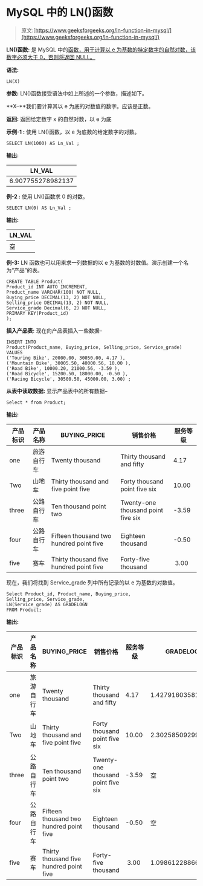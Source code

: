 # MySQL 中的 LN()函数

> 原文:[https://www.geeksforgeeks.org/ln-function-in-mysql/](https://www.geeksforgeeks.org/ln-function-in-mysql/)

**LN()函数:**
是 MySQL 中的[函数，用于计算以 e 为基数的特定数字的自然对数，该数字必须大于 0，否则将返回 NULL。](https://www.geeksforgeeks.org/sql-functions-aggregate-scalar-functions/)

**语法:**

```
LN(X)
```

**参数:**
LN()函数接受语法中如上所述的一个参数，描述如下。

**X–**我们要计算其以 e 为底的对数值的数字。应该是正数。

**返回:**
返回给定数字 x 的自然对数，以 e 为底

**示例-1 :**
使用 LN()函数，以 e 为底数的给定数字的对数。

```
SELECT LN(1000) AS Ln_Val ;

```

**输出:**

| LN_VAL |
| --- |
| 6.907755278982137 |

**例-2 :**
使用 LN()函数求 0 的对数。

```
SELECT LN(0) AS Ln_Val ;

```

**输出:**

| LN_VAL |
| --- |
| 空 |

**例-3:**
LN 函数也可以用来求一列数据的以 e 为基数的对数值。演示创建一个名为“产品”的表。

```
CREATE TABLE Product(
Product_id INT AUTO_INCREMENT,  
Product_name VARCHAR(100) NOT NULL,
Buying_price DECIMAL(13, 2) NOT NULL,
Selling_price DECIMAL(13, 2) NOT NULL,
Service_grade Decimal(6, 2) NOT NULL,
PRIMARY KEY(Product_id)
);

```

**插入产品表:**
现在向产品表插入一些数据–

```
INSERT INTO  
Product(Product_name, Buying_price, Selling_price, Service_grade)
VALUES
('Touring Bike', 20000.00, 30050.00, 4.17 ),
('Mountain Bike', 30005.50, 40000.56, 10.00 ),
('Road Bike', 10000.20, 21000.56, -3.59 ),
('Road Bicycle', 15200.50, 18000.00, -0.50 ),
('Racing Bicycle', 30500.50, 45000.00, 3.00) ;

```

**从表中读取数据:**
显示产品表中的所有数据–

```
Select * from Product;

```

**输出:**

| 产品标识 | 产品名称 | BUYING_PRICE | 销售价格 | 服务等级 |
| --- | --- | --- | --- | --- |
| one | 旅游自行车 | Twenty thousand | Thirty thousand and fifty | 4.17  |
| Two | 山地车 | Thirty thousand and five point five | Forty thousand point five six | 10.00  |
| three | 公路自行车 | Ten thousand point two | Twenty-one thousand point five six | -3.59  |
| four | 公路自行车 | Fifteen thousand two hundred point five | Eighteen thousand | -0.50 |
| five | 赛车 | Thirty thousand five hundred point five | Forty-five thousand |  3.00 |

现在，我们将找到 Service_grade 列中所有记录的以 e 为基数的对数值。

```
Select Product_id, Product_name, Buying_price,  
Selling_price, Service_grade,
LN(Service_grade) AS GRADELOGN  
FROM Product;

```

**输出:**

| 产品标识 | 产品名称 | BUYING_PRICE | 销售价格 | 服务等级 | GRADELOGN |
| --- | --- | --- | --- | --- | --- |
| one | 旅游自行车 | Twenty thousand | Thirty thousand and fifty | 4.17  | 1.4279160358107101 |
| Two | 山地车 | Thirty thousand and five point five | Forty thousand point five six | 10.00  | 2.302585092994046 |
| three | 公路自行车 | Ten thousand point two | Twenty-one thousand point five six | -3.59  | 空 |
| four | 公路自行车 | Fifteen thousand two hundred point five | Eighteen thousand | -0.50 | 空 |
| five | 赛车 | Thirty thousand five hundred point five | Forty-five thousand |  3.00 | 1.0986122886681098 |